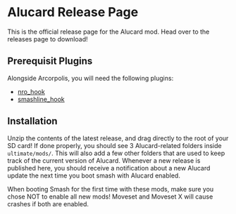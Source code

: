 # Alucard Release Page

This is the official release page for the Alucard mod. Head over to the releases page to download!

## Prerequisit Plugins 

Alongside Arcorpolis, you will need the following plugins:
- [nro_hook](https://github.com/ultimate-research/nro-hook-plugin/releases)
- [smashline_hook](https://github.com/blu-dev/smashline_hook/releases)


## Installation

Unzip the contents of the latest release, and drag directly to the root of your SD card! If done properly, you should see 3 Alucard-related folders inside `ultimate/mods/`. This will also add a few other folders that are used to keep track of the current version of Alucard. Whenever a new release is published here, you should receive a notification about a new Alucard update the next time you boot smash with Alucard enabled.

When booting Smash for the first time with these mods, make sure you chose NOT to enable all new mods! Moveset and Moveset X will cause crashes if both are enabled. 
